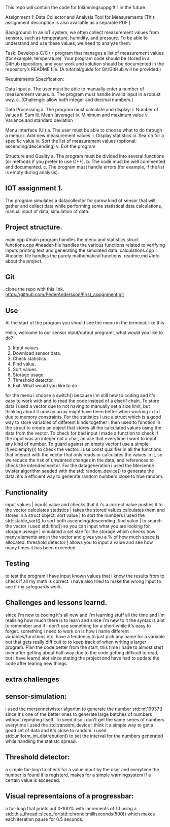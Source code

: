This repo will contain the code for Inlämningsuppgift 1 in the future.

Assignment 1: Data Collector and Analysis Tool for Measurements
(This assignment description is also available as a separate PDF.)

Background:
In an IoT system, we often collect measurement values from sensors, such as temperature, humidity, and pressure. To be able to understand and use these values, we need to analyze them.

Task:
Develop a C/C++ program that manages a list of measurement values (for example, temperature).
Your program code should be stored in a GitHub repository, and your work and solution should be documented in the repository’s README file. (A tutorial/guide for Git/GitHub will be provided.)

Requirements Specification:

Data Input
a. The user must be able to manually enter a number of measurement values.
b. The program must handle invalid input in a robust way.
c. (Challenge: allow both integer and decimal numbers.)

Data Processing
a. The program must calculate and display:
i. Number of values
ii. Sum
iii. Mean (average)
iv. Minimum and maximum value
v. Variance and standard deviation

Menu Interface (UI)
a. The user must be able to choose what to do through a menu:
i. Add new measurement values
ii. Display statistics
iii. Search for a specific value
iv. Sort the list of measurement values (optional: ascending/descending)
v. Exit the program

Structure and Quality
a. The program must be divided into several functions (or methods if you prefer to use C++).
b. The code must be well commented and documented.
c. The program must handle errors (for example, if the list is empty during analysis).

## IOT assignment 1.
The program simulates a datacollector for somw kind of sensor that will gather and collect data while performing some statistical data calculations, manual input of data, simulation of data.

## Project structure.
main.cpp         #main program handles the menu and statistics struct
functions.cpp    #header-file handles the various functions related to verifying inputs printing text 
                  and generating the simulated data.
calculations.cpp  #header-file handles the purely mathematical functions.
readme.md          #info about the project.

## Git
clone the repo with this link.
https://github.com/PederAndersson/First_assignment.git

## Use
At the start of the program you should see the menu in the terminal. like this

Hello, welcome to our sensor input/output program!, what would you like to do?
1. Input values.
2. Download sensor data.
3. Check statistics.
4. Find value.
5. Sort values.
6. Storage usage.
7. Threshold detector.
8. Exit.
What would you like to do :

for the menu i choose a switch() because i'm still new to coding and it's easy to work with and to read the code instead of a else/if chain.
To store data i used a vector due to not having to manually set a size limit, but thinking about it now an array might have been better when working in IoT due to memory constraints.
For the statistics i use a struct which is a good way to store variables of different kinds together i then used to function in the struct to create an object that stores all the calculated values using the data from the vector.
To check for bad input i made a function to check if the input was an integer not a char, an use that everytime i want to input any kind of number. To guard against en empty vector i use a simple if(vec.empty())
to check the vector.
i use const qualifier in all the functions that interact with the vector that only reads or calculates the values in it, so we reduce the risk of unwanted changes in the data, and references to check the intended vector.
For the datageneration i used the Mersenne twister algorithm seeded with the std::random_device() to generate the data. it's a efficient way to generate random numbers close to true random.

## Functionality

input values  |  inputs value and checks that it i's a correct value pushes it to the vector
calculates statistics  |  takes the stored values calculates them and stores in a struct object.
sort value  |  to sort the numbers i used the std::stable_sort() to sort both ascending/descending.
find value  |  to search the vector i used std::find() so you can input what you are looking for.
storage useage  |  simulated a set size for the storage which checks how many elements are in the vector and                    gives you a % of how much space is allocated.
threshold detector  |  allows you to input a value and see how many times it has been exceeded.

## Testing
to test the program i have input known values that i know the results from to check if all my math is correct.
i have also tried to make the wrong input to see if my safeguards work.

## Challenges and lessons learnd.
since i'm new to coding it's all new and i'm learning stuff all the time and i'm realising how much there is to learn and since i'm new to it the syntax is alot to remember and if i don't use something for a short while it's easy to forget. something i need to work on is how i name different variables/functions etc.  have a tendency to just pick any name for a variable but that gets really difficult to to keep track of when writing a larger program. Plan the code better from the start, this time i hade to almost start over after getting about half-way due to the code getting difficult to read, but i have learnd alot since stating the project and have had to update the code after learing new things.

## extra challenges
## sensor-simulation:
i used the mersennetwister algoritm to generate the number std::mt19937() since it's one of the better ones to generate large batches of numbers without repeating itself. To seed it so i don't get the same series of numbers everytime i used the std::random_device i think it a simple way to get a good set of data and it's close to random.
i used std::uniform_int_distrebution()  to set the interval for the numbers generated while handling the statistc spread.
## Threshold detector:
a simple for-loop to check for a value input by the user and everytime the number is found it is registerd, makes for a simple warningsystem if a certain value is exceeded.
## Visual representaions of a progressbar:
a for-loop that prints out 0-100% with increments of 10 using a std::this_thread::sleep_for(std::chrono::milliseconds(500)) which makes each iteration pause for 0.5 seconds.
